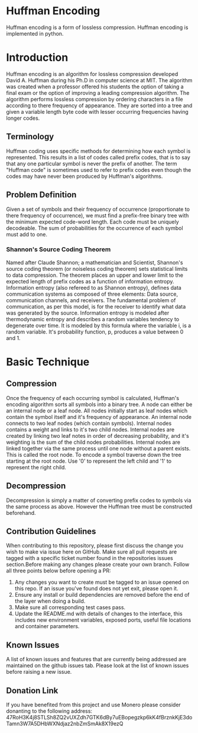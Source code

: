 # Huffman Encoding
Huffman encoding is a form of lossless compression. Huffman encoding is implemented in python.

# Introduction
Huffman encoding is an algorithm for lossless compression developed David A. Huffman during his Ph.D in computer science at MIT. The algorithm was created when a professor offered his students the option of taking a final exam or the option of improving a leading compression algorithm. The algorithm performs lossless compression by ordering characters  in a file according to there frequency of appearance. They are sorted into a tree and given a variable length byte code with lesser occurring frequencies having longer codes.

## Terminology 
Huffman coding uses specific methods for determining how each symbol is represented. This results in a list of codes called prefix codes, that is to say that any one particular symbol is never the prefix of another. The term "Huffman code" is sometimes used to refer to prefix codes even though the codes may have never been produced by Huffman's algorithms.

## Problem Definition
Given a set of symbols and their frequency of occurrence (proportionate to there frequency of occurrence), we must find a prefix-free binary tree with the minimum expected code-word length. Each code must be uniquely decodeable. The sum of probabilities for the occurrence of each symbol must add to one. 

### Shannon's Source Coding Theorem
Named after Claude Shannon; a mathematician and Scientist, Shannon's source coding theorem (or noiseless coding theorem) sets statistical limits to data compression. The theorem places an upper and lower limit to the expected length of prefix codes as a function of information entropy. 
Information entropy (also refereed to as Shannon entropy), defines data communication systems as composed of three elements: Data source, communication channels, and receivers. The fundamental problem of communication, as per this model, is for the receiver to identify what data was generated by the source. Information entropy is modeled after thermodynamic entropy and describes a random variables tendency to degenerate over time. It is modeled by this formula where the variable i, is a random variable. It's probability function, p, produces a value between 0 and 1.


# Basic Technique
## Compression
Once the frequency of each occurring symbol is calculated, Huffman's encoding algorithm sorts all symbols into a binary tree. A node can either be an internal node or a leaf node. All nodes initially start as leaf nodes which contain the symbol itself and it's frequency of appearance.  An internal node connects to two leaf nodes (which contain symbols). Internal nodes contains a weight and links to it's two child nodes. Internal nodes are created by linking two leaf notes in order of decreasing probability, and it's weighting is the sum of the child nodes probabilities. Internal nodes are linked together via the same process until one node without a parent exists. This is called the root node. To encode a symbol traverse down the tree starting at the root node. Use '0' to represent the left child and '1' to represent the right child. 

## Decompression
Decompression is simply a matter of converting prefix codes to symbols via the same process as above. However the Huffman tree must be constructed beforehand.

## Contribution Guidelines
When contributing to this repository, please first discuss the change you wish to make via issue here on GitHub. Make sure all pull requests are tagged with a specific ticket number found in the repositories issues section.Before making any changes please create your own branch. Follow all three points below before opening a PR:
1. Any changes you want to create must be tagged to an issue opened on this repo. If an issue you've found does not yet exit, please open it.
2. Ensure any install or build dependencies are removed before the end of the layer when doing a build.
3. Make sure all corresponding test cases pass.
4. Update the README.md with details of changes to the interface, this includes new environment variables, exposed ports, useful file locations and container parameters.

## Known Issues
A list of known issues and features that are currently being addressed are maintained on the github issues tab. Please look at the list of known issues before raising a new issue.

## Donation Link
If you have benefited from this project and use Monero please consider donanting to the following address:
47RoH3K4j8STLSh8ZQ2vUXZdh7GTK6dBy7uEBopegzkp6kK4fBrznkKjE3doTamn3W7A5DHbWXNdjaz2nbZmSmAk8X19ezQ
